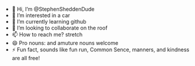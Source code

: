 - 👋 Hi, I’m @StephenSheddenDude
- 👀 I’m interested in a car
- 🌱 I’m currently learning github
- 💞️ I’m looking to collaborate on the roof
- 📫 How to reach me? stretch
- 😄 Pro nouns: and amuture nouns welcome
- ⚡ Fun fact, sounds like fun run, Common Sence, manners, and kindness are all free! 

<!---
StephenSheddenDude/StephenSheddenDude is a ✨ special ✨ repository because its `README.md` (this file) appears on your GitHub profile.
You can click the Preview link to take a look at your changes.
--->
